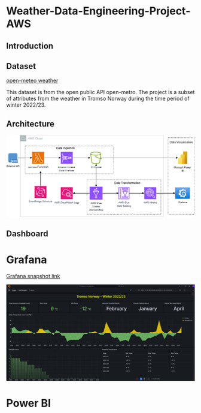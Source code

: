 # Weather-Data-Engineering-Project-AWS

## Introduction

## Dataset

[open-meteo weather](https://open-meteo.com/en/docs)

This dataset is from the open public API open-metro. The project is a subset of attributes from the weather in Tromso Norway during the time period of winter 2022/23.

## Architecture

<p align="left">
    <img src="https://github.com/sharoncameron/Weather-Data-Engineering-Project-AWS/blob/main/Images/Project%20Architecutre%20Diagram.png">
</p>

## Dashboard
# Grafana
[Grafana snapshot link](https://sharonedgecameron.grafana.net/dashboard/snapshot/iW2BF4zF08AaIwnOxbmTDNXxZO3GpdRU) 
<p align="left">
    <img src="https://github.com/sharoncameron/Weather-Data-Engineering-Project-AWS/blob/main/Images/Grafana%20snapshot.png">
</p>

# Power BI
